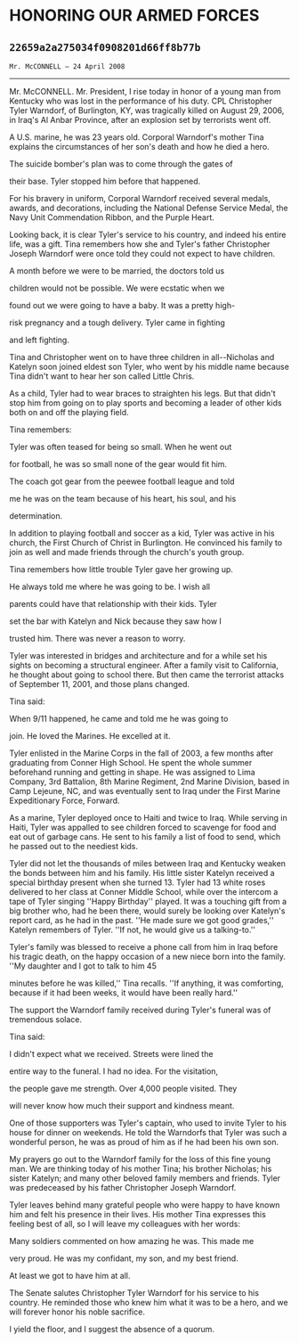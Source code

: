# HONORING OUR ARMED FORCES
## `22659a2a275034f0908201d66ff8b77b`
`Mr. McCONNELL — 24 April 2008`

---


Mr. McCONNELL. Mr. President, I rise today in honor of a young man 
from Kentucky who was lost in the performance of his duty. CPL 
Christopher Tyler Warndorf, of Burlington, KY, was tragically killed on 
August 29, 2006, in Iraq's Al Anbar Province, after an explosion set by 
terrorists went off.

A U.S. marine, he was 23 years old. Corporal Warndorf's mother Tina 
explains the circumstances of her son's death and how he died a hero.




 The suicide bomber's plan was to come through the gates of 


 their base. Tyler stopped him before that happened.


For his bravery in uniform, Corporal Warndorf received several 
medals, awards, and decorations, including the National Defense Service 
Medal, the Navy Unit Commendation Ribbon, and the Purple Heart.

Looking back, it is clear Tyler's service to his country, and indeed 
his entire life, was a gift. Tina remembers how she and Tyler's father 
Christopher Joseph Warndorf were once told they could not expect to 
have children.




 A month before we were to be married, the doctors told us 


 children would not be possible. We were ecstatic when we 


 found out we were going to have a baby. It was a pretty high-


 risk pregnancy and a tough delivery. Tyler came in fighting 


 and left fighting.


Tina and Christopher went on to have three children in all--Nicholas 
and Katelyn soon joined eldest son Tyler, who went by his middle name 
because Tina didn't want to hear her son called Little Chris.

As a child, Tyler had to wear braces to straighten his legs. But that 
didn't stop him from going on to play sports and becoming a leader of 
other kids both on and off the playing field.

Tina remembers:




 Tyler was often teased for being so small. When he went out 


 for football, he was so small none of the gear would fit him. 


 The coach got gear from the peewee football league and told 


 me he was on the team because of his heart, his soul, and his 


 determination.


In addition to playing football and soccer as a kid, Tyler was active 
in his church, the First Church of Christ in Burlington. He convinced 
his family to join as well and made friends through the church's youth 
group.

Tina remembers how little trouble Tyler gave her growing up.




 He always told me where he was going to be. I wish all 


 parents could have that relationship with their kids. Tyler 


 set the bar with Katelyn and Nick because they saw how I 


 trusted him. There was never a reason to worry.


Tyler was interested in bridges and architecture and for a while set 
his sights on becoming a structural engineer. After a family visit to 
California, he thought about going to school there. But then came the 
terrorist attacks of September 11, 2001, and those plans changed.

Tina said:




 When 9/11 happened, he came and told me he was going to 


 join. He loved the Marines. He excelled at it.


Tyler enlisted in the Marine Corps in the fall of 2003, a few months 
after graduating from Conner High School. He spent the whole summer 
beforehand running and getting in shape. He was assigned to Lima 
Company, 3rd Battalion, 8th Marine Regiment, 2nd Marine Division, based 
in Camp Lejeune, NC, and was eventually sent to Iraq under the First 
Marine Expeditionary Force, Forward.

As a marine, Tyler deployed once to Haiti and twice to Iraq. While 
serving in Haiti, Tyler was appalled to see children forced to scavenge 
for food and eat out of garbage cans. He sent to his family a list of 
food to send, which he passed out to the neediest kids.

Tyler did not let the thousands of miles between Iraq and Kentucky 
weaken the bonds between him and his family. His little sister Katelyn 
received a special birthday present when she turned 13. Tyler had 13 
white roses delivered to her class at Conner Middle School, while over 
the intercom a tape of Tyler singing ''Happy Birthday'' played. It was 
a touching gift from a big brother who, had he been there, would surely 
be looking over Katelyn's report card, as he had in the past. ''He made 
sure we got good grades,'' Katelyn remembers of Tyler. ''If not, he 
would give us a talking-to.''

Tyler's family was blessed to receive a phone call from him in Iraq 
before his tragic death, on the happy occasion of a new niece born into 
the family. ''My daughter and I got to talk to him 45


minutes before he was killed,'' Tina recalls. ''If anything, it was 
comforting, because if it had been weeks, it would have been really 
hard.''

The support the Warndorf family received during Tyler's funeral was 
of tremendous solace.

Tina said:




 I didn't expect what we received. Streets were lined the 


 entire way to the funeral. I had no idea. For the visitation, 


 the people gave me strength. Over 4,000 people visited. They 


 will never know how much their support and kindness meant.


One of those supporters was Tyler's captain, who used to invite Tyler 
to his house for dinner on weekends. He told the Warndorfs that Tyler 
was such a wonderful person, he was as proud of him as if he had been 
his own son.

My prayers go out to the Warndorf family for the loss of this fine 
young man. We are thinking today of his mother Tina; his brother 
Nicholas; his sister Katelyn; and many other beloved family members and 
friends. Tyler was predeceased by his father Christopher Joseph 
Warndorf.

Tyler leaves behind many grateful people who were happy to have known 
him and felt his presence in their lives. His mother Tina expresses 
this feeling best of all, so I will leave my colleagues with her words:




 Many soldiers commented on how amazing he was. This made me 


 very proud. He was my confidant, my son, and my best friend. 


 At least we got to have him at all.


The Senate salutes Christopher Tyler Warndorf for his service to his 
country. He reminded those who knew him what it was to be a hero, and 
we will forever honor his noble sacrifice.

I yield the floor, and I suggest the absence of a quorum.